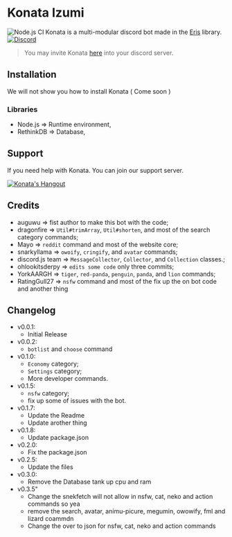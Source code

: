 # Konata Izumi 
![Node.js CI](https://github.com/RatingGull27/KonataBot/workflows/Node.js%20CI/badge.svg?branch=master)
Konata is a multi-modular discord bot made in the [Eris](https://abal.moe/Eris) library.
[![Discord](https://discordapp.com/api/guilds/627371862023864340/embed.png)](https://discord.gg/tw5D3Uu)
> You may invite Konata [here](https://discordapp.com/oauth2/authorize?&client_id=466008883949994004&scope=bot&permissions=1651900225) into your discord server.

## Installation
We will not show you how to install Konata ( Come soon )

### Libraries
* Node.js => Runtime environment,
* RethinkDB => Database,

## Support
If you need help with Konata. You can join our support server.

[![Konata's Hangout](https://discordapp.com/api/guilds/627371862023864340/embed.png?style=banner3)](https://discord.gg/tw5D3Uu)

## Credits
* auguwu => fist author to make this bot with the code;
* dragonfire => `Util#trimArray`, `Util#shorten`, and most of the search category commands;
* Mayo => `reddit` command and most of the website core;
* snarkyllama => `owoify`, `cringify`, and `avatar` commands;
* discord.js team => `MessageCollector`, `Collector`, and `Collection` classes.;
* ohlookitsderpy => `edits some code` only three commits;
* YorkAARGH => `tiger`, `red-panda`, `penguin`, `panda`, and `lion` commands;
* RatingGull27 => `nsfw` command and most of the fix up the on bot code and another thing

## Changelog
* v0.0.1:
    * Initial Release
* v0.0.2:
    * `botlist` and `choose` command
* v0.1.0:
    * `Economy` category;
    * `Settings` category;
    * More developer commands.
* v0.1.5:
   * `nsfw` category;
   * fix up some of issues with the bot.
* v0.1.7:
    * Update the Readme
    * Update arother thing
 * v0.1.8:
    * Update package.json
 * v0.2.0:
    * Fix the package.json
 * v0.2.5:
    * Update the files
 * v0.3.0:
    * Remove the Database tank up cpu and ram
 * v0.3.5"
    * Change the snekfetch will not allow in nsfw, cat, neko and action commands so yea
    * remove the search, avatar, animu-picure, megumin, owowify, fml and lizard coammdn
    * Change the over to json for nsfw, cat, neko and action commands
